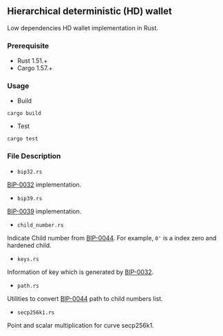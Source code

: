 ## Hierarchical deterministic (HD) wallet

Low dependencies HD wallet implementation in Rust.

### Prerequisite

- Rust 1.51.+
- Cargo 1.57.+

### Usage

- Build

```shell
cargo build
```

- Test

```shell
cargo test
```

### File Description

- `bip32.rs`

[BIP-0032](https://github.com/bitcoin/bips/blob/master/bip-0032.mediawiki) implementation.

- `bip39.rs`

[BIP-0039](https://github.com/bitcoin/bips/blob/master/bip-0039.mediawiki) implementation.

- `child_number.rs`

Indicate Child number from [BIP-0044](https://github.com/bitcoin/bips/blob/master/bip-0044.mediawiki). For example, `0'` is a index zero and hardened child.

- `keys.rs`

Information of key which is generated by [BIP-0032](https://github.com/bitcoin/bips/blob/master/bip-0032.mediawiki).

- `path.rs`

Utilities to convert [BIP-0044](https://github.com/bitcoin/bips/blob/master/bip-0044.mediawiki) path to child numbers list.

- `secp256k1.rs`

Point and scalar multiplication for curve secp256k1.